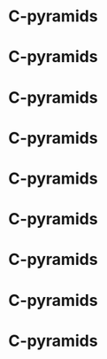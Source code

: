# C-pyramids
# C-pyramids
# C-pyramids
# C-pyramids
# C-pyramids
# C-pyramids
# C-pyramids
# C-pyramids
# C-pyramids
